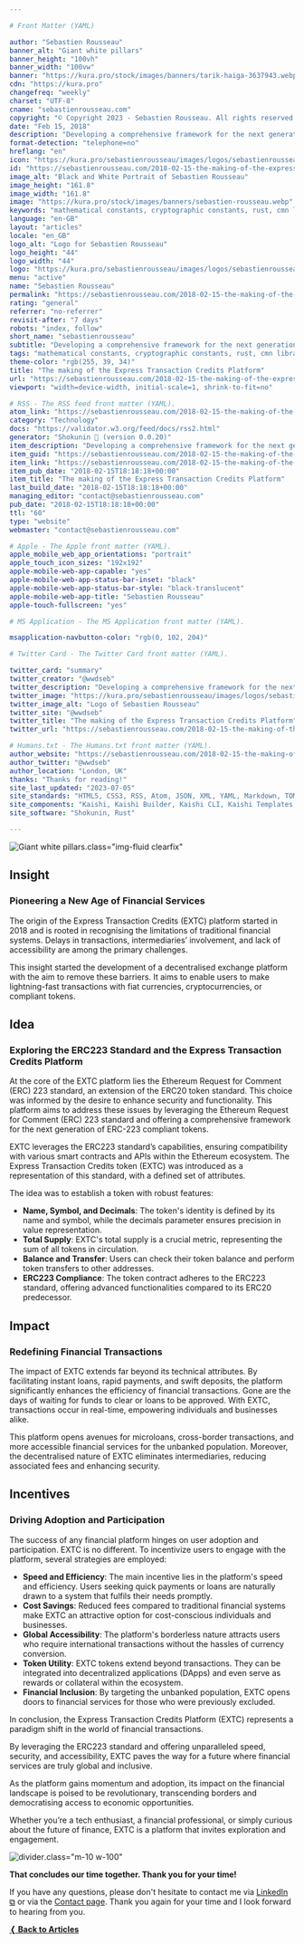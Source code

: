 ```yaml
---

# Front Matter (YAML)

author: "Sebastien Rousseau"
banner_alt: "Giant white pillars"
banner_height: "100vh"
banner_width: "100vw"
banner: "https://kura.pro/stock/images/banners/tarik-haiga-3637943.webp"
cdn: "https://kura.pro"
changefreq: "weekly"
charset: "UTF-8"
cname: "sebastienrousseau.com"
copyright: "© Copyright 2023 - Sebastien Rousseau. All rights reserved."
date: "Feb 15, 2018"
description: "Developing a comprehensive framework for the next generation of Ethereum Request for Comment compliant tokens using the ERC-223 standard."
format-detection: "telephone=no"
hreflang: "en"
icon: "https://kura.pro/sebastienrousseau/images/logos/sebastienrousseau.svg"
id: "https://sebastienrousseau.com/2018-02-15-the-making-of-the-express-transaction-credits-platform/index.html"
image_alt: "Black and White Portrait of Sebastien Rousseau"
image_height: "161.8"
image_width: "161.8"
image: "https://kura.pro/stock/images/banners/sebastien-rousseau.webp"
keywords: "mathematical constants, cryptographic constants, rust, cmn library, secure, reliable, accurate, portability, performance, documentation, versatility"
language: "en-GB"
layout: "articles"
locale: "en_GB"
logo_alt: "Logo for Sebastien Rousseau"
logo_height: "44"
logo_width: "44"
logo: "https://kura.pro/sebastienrousseau/images/logos/sebastienrousseau.webp"
menu: "active"
name: "Sebastien Rousseau"
permalink: "https://sebastienrousseau.com/2018-02-15-the-making-of-the-express-transaction-credits-platform/index.html"
rating: "general"
referrer: "no-referrer"
revisit-after: "7 days"
robots: "index, follow"
short_name: "sebastienrousseau"
subtitle: "Developing a comprehensive framework for the next generation of Ethereum Request for Comment compliant tokens using the ERC-223 standard."
tags: "mathematical constants, cryptographic constants, rust, cmn library, secure, reliable, accurate, portability, performance, documentation, versatility"
theme-color: "rgb(255, 39, 34)"
title: "The making of the Express Transaction Credits Platform"
url: "https://sebastienrousseau.com/2018-02-15-the-making-of-the-express-transaction-credits-platform/index.html"
viewport: "width=device-width, initial-scale=1, shrink-to-fit=no"

# RSS - The RSS feed front matter (YAML).
atom_link: "https://sebastienrousseau.com/2018-02-15-the-making-of-the-express-transaction-credits-platform/rss.xml"
category: "Technology"
docs: "https://validator.w3.org/feed/docs/rss2.html"
generator: "Shokunin 🦀 (version 0.0.20)"
item_description: "Developing a comprehensive framework for the next generation of Ethereum Request for Comment compliant tokens using the ERC-223 standard."
item_guid: "https://sebastienrousseau.com/2018-02-15-the-making-of-the-express-transaction-credits-platform/rss.xml"
item_link: "https://sebastienrousseau.com/2018-02-15-the-making-of-the-express-transaction-credits-platform/rss.xml"
item_pub_date: "2018-02-15T18:18:18+00:00"
item_title: "The making of the Express Transaction Credits Platform"
last_build_date: "2018-02-15T18:18:18+00:00"
managing_editor: "contact@sebastienrousseau.com"
pub_date: "2018-02-15T18:18:18+00:00"
ttl: "60"
type: "website"
webmaster: "contact@sebastienrousseau.com"

# Apple - The Apple front matter (YAML).
apple_mobile_web_app_orientations: "portrait"
apple_touch_icon_sizes: "192x192"
apple-mobile-web-app-capable: "yes"
apple-mobile-web-app-status-bar-inset: "black"
apple-mobile-web-app-status-bar-style: "black-translucent"
apple-mobile-web-app-title: "Sebastien Rousseau"
apple-touch-fullscreen: "yes"

# MS Application - The MS Application front matter (YAML).

msapplication-navbutton-color: "rgb(0, 102, 204)"

# Twitter Card - The Twitter Card front matter (YAML).

twitter_card: "summary"
twitter_creator: "@wwdseb"
twitter_description: "Developing a comprehensive framework for the next generation of Ethereum Request for Comment compliant tokens using the ERC-223 standard."
twitter_image: "https://kura.pro/sebastienrousseau/images/logos/sebastienrousseau.webp"
twitter_image_alt: "Logo of Sebastien Rousseau"
twitter_site: "@wwdseb"
twitter_title: "The making of the Express Transaction Credits Platform"
twitter_url: "https://sebastienrousseau.com/2018-02-15-the-making-of-the-express-transaction-credits-platform/index.html"

# Humans.txt - The Humans.txt front matter (YAML).
author_website: "https://sebastienrousseau.com/2018-02-15-the-making-of-the-express-transaction-credits-platform/index.html"
author_twitter: "@wwdseb"
author_location: "London, UK"
thanks: "Thanks for reading!"
site_last_updated: "2023-07-05"
site_standards: "HTML5, CSS3, RSS, Atom, JSON, XML, YAML, Markdown, TOML"
site_components: "Kaishi, Kaishi Builder, Kaishi CLI, Kaishi Templates, Kaishi Themes"
site_software: "Shokunin, Rust"

---
```


![Giant white pillars](https://kura.pro/stock/images/banners/rawpixel-com-369782.webp).class=\"img-fluid clearfix\"

## Insight

### Pioneering a New Age of Financial Services

The origin of the Express Transaction Credits (EXTC) platform started in 2018 and is rooted in recognising the limitations of traditional financial systems. Delays in transactions, intermediaries’ involvement, and lack of accessibility are among the primary challenges.

This insight started the development of a decentralised exchange platform with the aim to remove these barriers. It aims to enable users to make lightning-fast transactions with fiat currencies, cryptocurrencies, or compliant tokens.

## Idea

### Exploring the ERC223 Standard and the Express Transaction Credits Platform

At the core of the EXTC platform lies the Ethereum Request for Comment (ERC) 223 standard, an extension of the ERC20 token standard. This choice was informed by the desire to enhance security and functionality. This platform aims to address these issues by leveraging the Ethereum Request for Comment (ERC) 223 standard and offering a comprehensive framework for the next generation of ERC-223 compliant tokens.

EXTC leverages the ERC223 standard’s capabilities, ensuring compatibility with various smart contracts and APIs within the Ethereum ecosystem. The Express Transaction Credits token (EXTC) was introduced as a representation of this standard, with a defined set of attributes.

The idea was to establish a token with robust features:

- **Name, Symbol, and Decimals**: The token's identity is defined by its name and symbol, while the decimals parameter ensures precision in value representation.
- **Total Supply**: EXTC's total supply is a crucial metric, representing the sum of all tokens in circulation.
- **Balance and Transfer**: Users can check their token balance and perform token transfers to other addresses.
- **ERC223 Compliance**: The token contract adheres to the ERC223 standard, offering advanced functionalities compared to its ERC20 predecessor.

## Impact

### Redefining Financial Transactions

The impact of EXTC extends far beyond its technical attributes. By facilitating instant loans, rapid payments, and swift deposits, the platform significantly enhances the efficiency of financial transactions. Gone are the days of waiting for funds to clear or loans to be approved. With EXTC, transactions occur in real-time, empowering individuals and businesses alike.

This platform opens avenues for microloans, cross-border transactions, and more accessible financial services for the unbanked population. Moreover, the decentralised nature of EXTC eliminates intermediaries, reducing associated fees and enhancing security.

## Incentives

### Driving Adoption and Participation

The success of any financial platform hinges on user adoption and participation. EXTC is no different. To incentivize users to engage with the platform, several strategies are employed:

- **Speed and Efficiency**: The main incentive lies in the platform's speed and efficiency. Users seeking quick payments or loans are naturally drawn to a system that fulfils their needs promptly.
- **Cost Savings**: Reduced fees compared to traditional financial systems make EXTC an attractive option for cost-conscious individuals and businesses.
- **Global Accessibility**: The platform's borderless nature attracts users who require international transactions without the hassles of currency conversion.
- **Token Utility**: EXTC tokens extend beyond transactions. They can be integrated into decentralized applications (DApps) and even serve as rewards or collateral within the ecosystem.
- **Financial Inclusion**: By targeting the unbanked population, EXTC opens doors to financial services for those who were previously excluded.

In conclusion, the Express Transaction Credits Platform (EXTC) represents a paradigm shift
in the world of financial transactions.

By leveraging the ERC223 standard and offering unparalleled speed, security, and accessibility, EXTC paves the way for a future where financial services are truly global and inclusive.

As the platform gains momentum and adoption, its impact on the financial landscape is poised to be revolutionary, transcending borders and democratising access to economic opportunities.

Whether you’re a tech enthusiast, a financial professional, or simply curious about the future of finance, EXTC is a platform that invites exploration and engagement.

![divider](https://kura.pro/common/images/elements/divider.svg).class=\"m-10 w-100\"

**That concludes our time together. Thank you for your time!**

If you have any questions, please don't hesitate to contact me via [LinkedIn ⧉][11] or via the [Contact page][10]. Thank you again for your time and I look forward to hearing from you.

[**❬ Back to Articles**][09]

[09]: /articles/index.html "Back to Articles"
[10]: /contact/index.html "Contact Sebastien Rousseau"
[11]: https://www.linkedin.com/in/sebastienrousseau/ "Sebastien Rousseau on LinkedIn"

